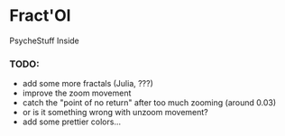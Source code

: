 # Fract'Ol #

PsycheStuff Inside


### TODO: ###

* add some more fractals (Julia, ???)
* improve the zoom movement
* catch the "point of no return" after too much zooming (around 0.03)
* or is it something wrong with unzoom movement?
* add some prettier colors...